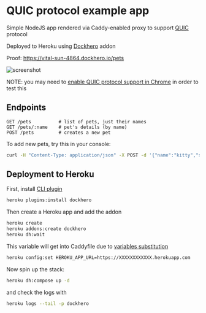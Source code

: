 QUIC protocol example app
=========================

Simple NodeJS app rendered via Caddy-enabled proxy
to support [QUIC](https://en.wikipedia.org/wiki/QUIC) protocol

Deployed to Heroku using [Dockhero](https://dockhero.io) addon

Proof: https://vital-sun-4864.dockhero.io/pets

![screenshot](https://d1ro8r1rbfn3jf.cloudfront.net/ms_37246/NgV6vJB76ofiyKgcVhwVXzdRvIW86f/https%253A%252Fvital-sun-4864.dockhero.io%252Fpets%2B2016-08-29%2B12-03-12.png?Expires=1472544290&Signature=XI~wUH2vwDood16HkmGXe1UCTdGzKyXhbcl6j4piviYlQDDne90g9vSLd3K2Wg92h03X1yknUOK2pzjTkBWj6TpA05Bh3HAIsJCGGpHNNdp8fkvGRcDlRH4soOzMeI~JTZhK89ljX9XefO2rG6YV1t~2gHaIbMwI8rfj5x5GkIHDdizCIalFW0DCDD0uI9qERVWMA81FBAZK2Wla4hYlfdx8OnF7SXwEOKC7haJ8EQdl2qaiWGvc2XsI2fm3NUMt~h4nrYeZpNudR~jhGnhIyY00v4eijk3qIYur5hqxFUpUsTFNuHJf8ltyDgFIdDxVc4Xhvaj9pihSeYsnUoxIzA__&Key-Pair-Id=APKAJHEJJBIZWFB73RSA)

NOTE: you may need to [enable QUIC protocol support in Chrome](https://github.com/mholt/caddy/wiki/QUIC) in order to test this

Endpoints
---------

```
GET /pets          # list of pets, just their names
GET /pets/:name    # pet's details (by name)
POST /pets         # creates a new pet
```

To add new pets, try this in your console:

```bash
curl -H "Content-Type: application/json" -X POST -d '{"name":"kitty","species":"cat"}' https://vital-sun-4864.dockhero.io/pets
```

Deployment to Heroku
--------------------

First, install [CLI plugin](https://github.com/cloudcastle/dockhero-cli)

```bash
heroku plugins:install dockhero  
```

Then create a Heroku app and add the addon

```bash
heroku create
heroku addons:create dockhero
heroku dh:wait
```

This variable will get into Caddyfile due to [variables substitution](https://github.com/cloudcastle/dockhero-cli#variables-substitution)

```bash
heroku config:set HEROKU_APP_URL=https://XXXXXXXXXXXX.herokuapp.com
```

Now spin up the stack:
```bash
heroku dh:compose up -d
```

and check the logs with

```bash
heroku logs --tail -p dockhero
```
